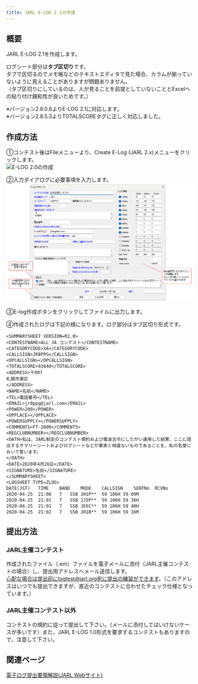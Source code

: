 ```yaml
---
title: JARL E-LOG 2.1の作成
---
```

## 概要

JARL E-LOG 2.1を作成します。  

ログシート部分は<strong>タブ区切り</strong>です。  
タブで区切るのでメモ帳などのテキストエディタで見た場合、カラムが揃っていないように見えることがありますが問題ありません。  
（タブ区切りにしているのは、人が見ることを前提としていないこととExcelへの貼り付け親和性が良いためです。）

※バージョン2.8.0.6よりE-LOG 2.1に対応します。  
※バージョン2.8.5.3よりTOTALSCOREタグに正しく対応しました。  

## 作成方法
①コンテスト後はFileメニューより、Create E-Log (JARL 2.x)メニューをクリックします。  
![E-LOG 2.0の作成](https://raw.githubusercontent.com/jr8ppg/zLog/images/after01.png)

②入力ダイアログに必要事項を入力します。  
![必要事項の入力](https://raw.githubusercontent.com/nextzlog/use.zlog.org/master/images/jarl-elog-2.1.png?raw=true)

③E-log作成ボタンをクリックしてファイルに出力します。  

④作成されたログは下記の様になります。ログ部分はタブ区切り形式です。

~~~
<SUMMARYSHEET VERSION=R2.0>
<CONTESTNAME>ALL JA コンテスト</CONTESTNAME>
<CATEGORYCODE>XA</CATEGORYCODE>
<CALLSIGN>JR8PPG</CALLSIGN>
<OPCALLSIGN></OPCALLSIGN>
<TOTALSCORE>93840</TOTALSCORE>
<ADDRESS>〒007
札幌市東区
</ADDRESS>
<NAME>名前</NAME>
<TEL>電話番号</TEL>
<EMAIL>jr8ppg@jarl.com</EMAIL>
<POWER>200</POWER>
<OPPLACE></OPPLACE>
<POWERSUPPLY></POWERSUPPLY>
<COMMENTS>FT-2000</COMMENTS>
<REGCLUBNUMBER></REGCLUBNUMBER>
<OATH>私は、JARL制定のコンテスト規約および電波法令にしたがい運用した結果、ここに提出するサマリーシートおよびログシートなどが事実と相違ないものであることを、私の名誉において誓います。
</OATH>
<DATE>2020年4月26日</DATE>
<SIGNATURE>名前</SIGNATURE>
</SUMMARYSHEET>
<LOGSHEET TYPE=ZLOG>
DATE(JST)	TIME	BAND	MODE	CALLSIGN	SENTNo	RCVNo
2020-04-25	21:00	7	SSB	JH1P**	59 106H	59 09M
2020-04-25	21:01	7	SSB	JJ5P**	59 106H	59 36H
2020-04-25	21:01	7	SSB	JE6C**	59 106H	59 40H
2020-04-25	21:02	7	SSB	JH1B**	59 106H	59 16M
~~~


## 提出方法
### JARL主催コンテスト
作成されたファイル（.em）ファイルを電子メールに添付（JARL主催コンテストの場合）し、提出用アドレスへメール送信します。  
心配な場合は提出前にlogtest@jarl.org宛に提出の練習ができます。（このアドレスはいつでも提出できますが、直近のコンテストに合わせたチェック仕様となっています。）
### JARL主催コンテスト以外
コンテストの規約に従って提出して下さい。（メールに添付してはいけないケースが多いです）また、JARL E-LOG 1.0形式を要求するコンテストもありますので、注意して下さい。

## 関連ページ
[電子ログ提出要領解説(JARL Webサイト)](https://www.jarl.org/Japanese/1_Tanoshimo/1-1_Contest/e-log.htm)
